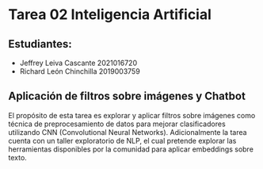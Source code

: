 # Tarea 02 Inteligencia Artificial

## Estudiantes: 
- Jeffrey Leiva Cascante 2021016720
- Richard León Chinchilla 2019003759

## Aplicación de filtros sobre imágenes y Chatbot
El propósito de esta tarea es explorar y aplicar filtros sobre imágenes como técnica de preprocesamiento de datos para mejorar clasificadores utilizando CNN (Convolutional Neural Networks). Adicionalmente la tarea cuenta con un taller exploratorio de NLP, el cual pretende explorar las herramientas disponibles por la comunidad para aplicar embeddings sobre texto.
